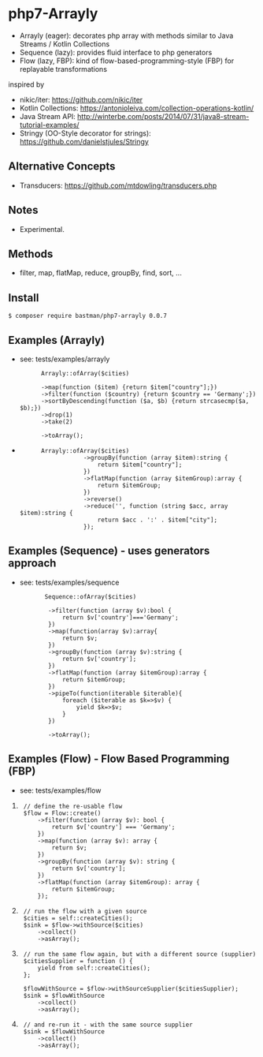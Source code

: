 # php7-Arrayly
- Arrayly (eager): decorates php array with methods similar to Java Streams / Kotlin Collections
- Sequence (lazy): provides fluid interface to php generators
- Flow (lazy, FBP): kind of flow-based-programming-style (FBP) for replayable transformations


inspired by 
- nikic/iter: https://github.com/nikic/iter
- Kotlin Collections: https://antonioleiva.com/collection-operations-kotlin/
- Java Stream API: http://winterbe.com/posts/2014/07/31/java8-stream-tutorial-examples/
- Stringy (OO-Style decorator for strings): https://github.com/danielstjules/Stringy

## Alternative Concepts
- Transducers: https://github.com/mtdowling/transducers.php

## Notes
- Experimental.

## Methods
 - filter, map, flatMap, reduce, groupBy, find, sort, ...
 
## Install
    $ composer require bastman/php7-arrayly 0.0.7

## Examples (Arrayly)
- see: tests/examples/arrayly

            Arrayly::ofArray($cities)
            
            ->map(function ($item) {return $item["country"];})
            ->filter(function ($country) {return $country == 'Germany';})
            ->sortByDescending(function ($a, $b) {return strcasecmp($a, $b);})
            ->drop(1)
            ->take(2)
            
            ->toArray();
-             
            Arrayly::ofArray($cities)
                        ->groupBy(function (array $item):string {
                            return $item["country"];
                        })
                        ->flatMap(function (array $itemGroup):array {
                            return $itemGroup;
                        })
                        ->reverse()
                        ->reduce('', function (string $acc, array $item):string {
                            return $acc . ':' . $item["city"];
                        });
                        
## Examples (Sequence)  - uses generators approach           
- see: tests/examples/sequence

             Sequence::ofArray($cities)
             
              ->filter(function (array $v):bool {
                  return $v['country']==='Germany';
              })
              ->map(function(array $v):array{
                  return $v;
              })
              ->groupBy(function (array $v):string {
                  return $v['country'];
              })
              ->flatMap(function (array $itemGroup):array {
                  return $itemGroup;
              })
              ->pipeTo(function(iterable $iterable){
                  foreach ($iterable as $k=>$v) {
                      yield $k=>$v;
                  }
              })
              
              ->toArray();
              
## Examples (Flow)  - Flow Based Programming (FBP)           
- see: tests/examples/flow
1.
        // define the re-usable flow
        $flow = Flow::create()
            ->filter(function (array $v): bool {
                return $v['country'] === 'Germany';
            })
            ->map(function (array $v): array {
                return $v;
            })
            ->groupBy(function (array $v): string {
                return $v['country'];
            })
            ->flatMap(function (array $itemGroup): array {
                return $itemGroup;
            });
2.
        // run the flow with a given source
        $cities = self::createCities();
        $sink = $flow->withSource($cities)
            ->collect()
            ->asArray();
        
3.        
        // run the same flow again, but with a different source (supplier)
        $citiesSupplier = function () {
            yield from self::createCities();
        };

        $flowWithSource = $flow->withSourceSupplier($citiesSupplier);
        $sink = $flowWithSource
            ->collect()
            ->asArray();
4.
        // and re-run it - with the same source supplier
        $sink = $flowWithSource
            ->collect()
            ->asArray();
             